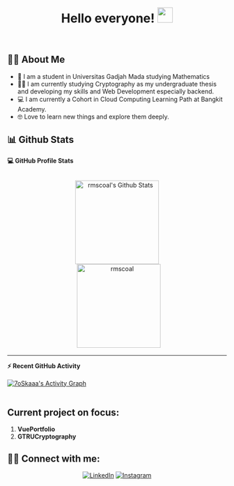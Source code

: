 <h1 align="center"> Hello everyone! <img src="https://media.giphy.com/media/hvRJCLFzcasrR4ia7z/giphy.gif" width="35"></h1>   

<br>

## :sassy_man: About Me

- :school: I am a student in Universitas Gadjah Mada studying Mathematics
- :student: I am currently studying Cryptography as my undergraduate thesis and developing my skills and Web Development especially backend.
- :computer: I am currently a Cohort in Cloud Computing Learning Path at Bangkit Academy.
- :nerd_face: Love to learn new things and explore them deeply.

## 📊 Github Stats

  <summary><b>💻 GitHub Profile Stats</b></summary>
  <br/>
  <p align="center">
   	<img alt="rmscoal's Github Stats" src="https://github-readme-stats.vercel.app/api?username=rmscoal&theme=ocean_dark&hide=contribs,prs" height="192px"/>
<br/>
  &nbsp;
	  <img src="https://github-readme-stats.vercel.app/api/top-langs/?username=rmscoal&layout=compact&theme=ocean_dark" alt="rmscoal" height="192px"/>
  <br/>
  </p>

----

  <summary><b>⚡ Recent GitHub Activity</b></summary>
  <br/>
   <a href="https://github.com/rmscoal"><img alt="7oSkaaa's Activity Graph" src="https://activity-graph.herokuapp.com/graph?username=rmscoal&custom_title=rmscoal's%20Contribution%20Graph&theme=react-dark" /></a>
  <br/>

<br/>

## Current project on focus:
1. <b>VuePortfolio</b>
2. <b>GTRUCryptography</b>


## 🙋‍♂️ Connect with me:

<p align="center">
  <a href="https://www.linkedin.com/in/rifky-satyana/"><img alt="LinkedIn" title="LinkedIn" src="https://img.shields.io/badge/-LinkedIn-0077B5?style=for-the-badge&logo=linkedin&logoColor=white"/></a>
  <a href="https://www.instagram.com/rms_coal/"><img alt="Instagram" title="Instagram" src="https://img.shields.io/badge/-Instagram-E1306C?style=for-the-badge&logo=instagram&logoColor=white"/></a>
</p>
